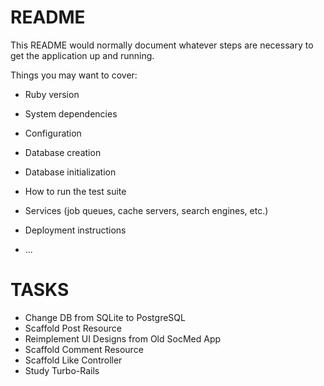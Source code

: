 # README

This README would normally document whatever steps are necessary to get the
application up and running.

Things you may want to cover:

- Ruby version

- System dependencies

- Configuration

- Database creation

- Database initialization

- How to run the test suite

- Services (job queues, cache servers, search engines, etc.)

- Deployment instructions

- ...

# TASKS

- Change DB from SQLite to PostgreSQL
- Scaffold Post Resource
- Reimplement UI Designs from Old SocMed App
- Scaffold Comment Resource
- Scaffold Like Controller
- Study Turbo-Rails
